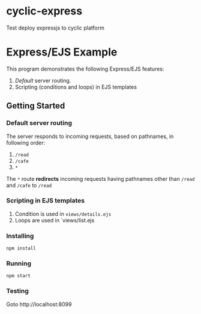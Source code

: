 # cyclic-express
Test deploy expressjs to cyclic platform

# Express/EJS Example
This program demonstrates the following Express/EJS features:
1. *Default* server routing.
2. Scripting (conditions and loops) in EJS templates

## Getting Started

### Default server routing
The server responds to incoming requests, based on pathnames, in following order:
1. `/read`
2. `/cafe`
3. `*` 

The `*` route **redirects** incoming requests having pathnames other than `/read` and `/cafe` to `/read`

### Scripting in EJS templates
1. Condition is used in `views/details.ejs`
2. Loops are used in `views/list.ejs

### Installing
```
npm install
```
### Running
```
npm start
```
### Testing
Goto http://localhost:8099

